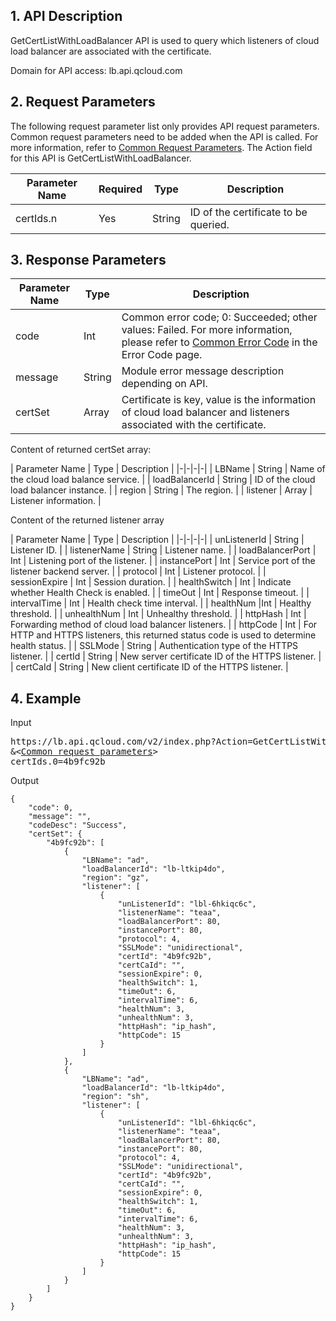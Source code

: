 ## 1. API Description
 GetCertListWithLoadBalancer API is used to query which listeners of cloud load balancer are associated with the certificate.
 
Domain for API access: lb.api.qcloud.com


## 2. Request Parameters

   The following request parameter list only provides API request parameters. Common request parameters need to be added when the API is called. For more information, refer to [Common Request Parameters](/doc/api/244/4183). The Action field for this API is GetCertListWithLoadBalancer.
 
| Parameter Name | Required | Type | Description |
|-|-|-|-|
| certIds.n | Yes | String | ID of the certificate to be queried. |

## 3. Response Parameters
 
 
| Parameter Name | Type | Description |
|-------|---|---------------|
| code | Int | Common error code; 0: Succeeded; other values: Failed. For more information, please refer to [Common Error Code](/doc/api/244/1530) in the Error Code page. |
| message | String | Module error message description depending on API. |
| certSet | Array | Certificate is key, value is the information of cloud load balancer and listeners associated with the certificate. |

Content of returned certSet array:

| Parameter Name | Type | Description |
|-|-|-|-|
| LBName | String | Name of the cloud load balance service. |
| loadBalancerId | String | ID of the cloud load balancer instance. |
| region | String | The region. |
| listener | Array | Listener information. |


Content of the returned listener array

| Parameter Name | Type | Description |
|-|-|-|-|
| unListenerId | String | Listener ID. |
| listenerName | String | Listener name. |
| loadBalancerPort | Int | Listening port of the listener. |
| instancePort | Int | Service port of the listener backend server. |
| protocol | Int | Listener protocol. |
| sessionExpire | Int | Session duration. |
| healthSwitch | Int | Indicate whether Health Check is enabled. |
| timeOut | Int | Response timeout. |
| intervalTime | Int | Health check time interval. |
| healthNum |Int | Healthy threshold. |
| unhealthNum | Int | Unhealthy threshold. |
| httpHash | Int | Forwarding method of cloud load balancer listeners. |
| httpCode | Int | For HTTP and HTTPS listeners, this returned status code is used to determine health status. |
| SSLMode | String | Authentication type of the HTTPS listener. |
| certId | String | New server certificate ID of the HTTPS listener. |
| certCaId | String | New client certificate ID of the HTTPS listener. |

## 4. Example
 
Input
<pre>
https://lb.api.qcloud.com/v2/index.php?Action=GetCertListWithLoadBalancer
&<<a href="https://cloud.tencent.com/doc/api/229/6976">Common request parameters</a>>
certIds.0=4b9fc92b
</pre>
Output
```
{
    "code": 0,
    "message": "",
    "codeDesc": "Success",
    "certSet": {
        "4b9fc92b": [
            {
                "LBName": "ad",
                "loadBalancerId": "lb-ltkip4do",
                "region": "gz",
                "listener": [
                    {
                        "unListenerId": "lbl-6hkiqc6c",
                        "listenerName": "teaa",
                        "loadBalancerPort": 80,
                        "instancePort": 80,
                        "protocol": 4,
                        "SSLMode": "unidirectional",
                        "certId": "4b9fc92b",
                        "certCaId": "",
                        "sessionExpire": 0,
                        "healthSwitch": 1,
                        "timeOut": 6,
                        "intervalTime": 6,
                        "healthNum": 3,
                        "unhealthNum": 3,
                        "httpHash": "ip_hash",
                        "httpCode": 15
                    }
                ]
            },
            {
                "LBName": "ad",
                "loadBalancerId": "lb-ltkip4do",
                "region": "sh",
                "listener": [
                    {
                        "unListenerId": "lbl-6hkiqc6c",
                        "listenerName": "teaa",
                        "loadBalancerPort": 80,
                        "instancePort": 80,
                        "protocol": 4,
                        "SSLMode": "unidirectional",
                        "certId": "4b9fc92b",
                        "certCaId": "",
                        "sessionExpire": 0,
                        "healthSwitch": 1,
                        "timeOut": 6,
                        "intervalTime": 6,
                        "healthNum": 3,
                        "unhealthNum": 3,
                        "httpHash": "ip_hash",
                        "httpCode": 15
                    }
                ]
            }
        ]
    }
}

```



